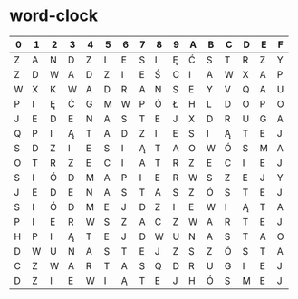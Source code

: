 # word-clock

| 0 | 1 | 2 | 3 | 4 | 5 | 6 | 7 | 8 | 9 | A | B | C | D | E | F |
|---|---|---|---|---|---|---|---|---|---|---|---|---|---|---|---|
| Z | A | N | D | Z | I | E | S | I | Ę | Ć | S | T | R | Z | Y |
| Z | D | W | A | D | Z | I | E | Ś | C | I | A | W | X | A | P |
| W | X | K | W | A | D | R | A | N | S | E | Y | V | Q | A | U |
| P | I | Ę | Ć | G | M | W | P | Ó | Ł | H | L | D | O | P | O |
| J | E | D | E | N | A | S | T | E | J | X | D | R | U | G | A |
| Q | P | I | Ą | T | A | D | Z | I | E | S | I | Ą | T | E | J |
| S | D | Z | I | E | S | I | Ą | T | A | O | W | Ó | S | M | A |
| O | T | R | Z | E | C | I | A | T | R | Z | E | C | I | E | J |
| S | I | Ó | D | M | A | P | I | E | R | W | S | Z | E | J | Y |
| J | E | D | E | N | A | S | T | A | S | Z | Ó | S | T | E | J |
| S | I | Ó | D | M | E | J | D | Z | I | E | W | I | Ą | T | A |
| P | I | E | R | W | S | Z | A | C | Z | W | A | R | T | E | J |
| H | P | I | Ą | T | E | J | D | W | U | N | A | S | T | A | O |
| D | W | U | N | A | S | T | E | J | Z | S | Z | Ó | S | T | A |
| C | Z | W | A | R | T | A | S | Q | D | R | U | G | I | E | J |
| D | Z | I | E | W | I | Ą | T | E | J | H | Ó | S | M | E | J |
